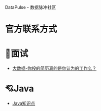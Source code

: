 <a><span>DataPulse  -  数据脉冲社区</span></a></h1>
# 官方联系方式
# 💫面试
  * [大数据-你投的简历真的是你认为的工作么？](/blog/bigdata/interview/大数据-你投的简历真的是你认为的工作么？)

# 💘Java
  * [Java知识点](/blog/java/interview/java2022)